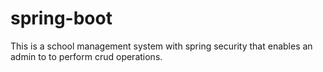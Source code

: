 # spring-boot
This is a school management system with spring security that enables an admin to to perform crud operations.


